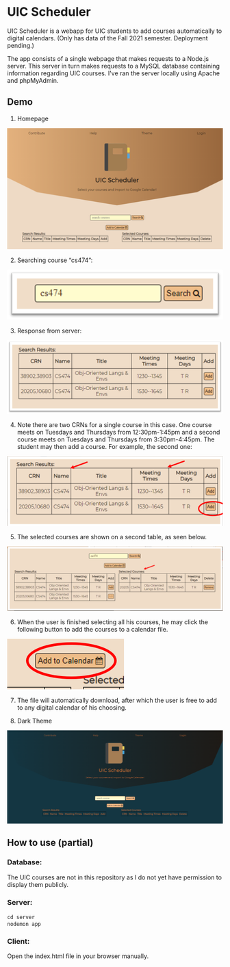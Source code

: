 # UIC Scheduler
UIC Scheduler is a webapp for UIC students to add courses automatically to digital calendars.
(Only has data of the Fall 2021 semester. Deployment pending.)

The app consists of a single webpage that makes requests to a Node.js server. This server in turn makes requests to a MySQL database containing information regarding UIC courses. I've ran the server locally using Apache and phpMyAdmin.

## Demo

1. Homepage

![homepage](./screenshots/img1.png)

2. Searching course “cs474”:

![search](./screenshots/img2.png)

3. Response from server:

![response](./screenshots/img3.png)

4. Note there are two CRNs for a single course in this case. One course meets on Tuesdays and Thursdays from 12:30pm-1:45pm and a second course meets on Tuesdays and Thursdays from 3:30pm-4:45pm. The student may then add a course. For example, the second one:

![two courses](./screenshots/img4.png)

5. The selected courses are shown on a second table, as seen below.

![selection](./screenshots/img5.png)

6. When the user is finished selecting all his courses, he may click the following button to add the courses to a calendar file.

![create calendar file](./screenshots/img6.png)

7. The file will automatically download, after which the user is free to add to any digital calendar of his choosing.

8. Dark Theme

![dark theme](./screenshots/img7.png)


## How to use (partial)
### Database:

The UIC courses are not in this repository as I do not yet have permission to display them publicly.

### Server:
```
cd server
nodemon app
```
### Client:
Open the index.html file in your browser manually.
